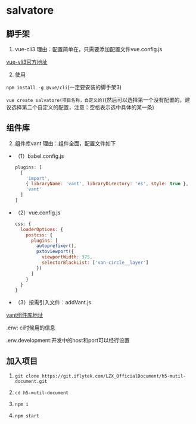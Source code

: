 # salvatore

## 脚手架

1. vue-cli3 理由：配置简单在，只需要添加配置文件vue.config.js

[vue-vli3官方地址](https://cli.vuejs.org/zh/)

2. 使用

`npm install -g @vue/cli`(一定要安装的脚手架3)

`vue create salvatore(项目名称，自定义的)`(然后可以选择第一个没有配置的，建议选择第二个自定义的配置，注意：空格表示选中具体的某一条)

## 组件库

2. 组件库vant 理由：组件全面，配置文件如下

* （1）babel.config.js

  ```js
  plugins: [
    [
      'import',
      { libraryName: 'vant', libraryDirectory: 'es', style: true },
      'vant'
    ]
  ]
  ```

* （2）vue.config.js

  ```js
  css: {
    loaderOptions: {
      postcss: {
        plugins: [
          autoprefixer(),
          pxtoviewport({
            viewportWidth: 375,
            selectorBlackList: ['van-circle__layer']
          })
        ]
      }
    }
  }
  ```

* （3）按需引入文件：addVant.js

[vant组件库地址](https://youzan.github.io/vant/#/zh-CN/theme)

.env: ci时候用的信息

.env.development:开发中的host和port可以经行设置

## 加入项目

1. `git clone https://git.iflytek.com/LZX_OfficialDocument/h5-mutil-document.git`

2. `cd h5-mutil-document`

3. `npm i`

4. `npm start`
